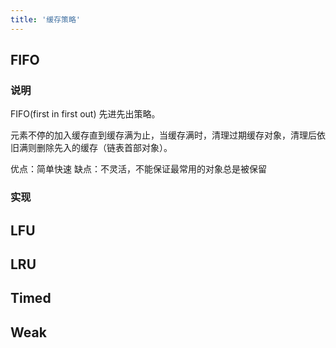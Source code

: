 ```yaml
---
title: '缓存策略'
---
```


## FIFO

### 说明

FIFO(first in first out) 先进先出策略。

元素不停的加入缓存直到缓存满为止，当缓存满时，清理过期缓存对象，清理后依旧满则删除先入的缓存（链表首部对象）。

优点：简单快速 缺点：不灵活，不能保证最常用的对象总是被保留

### 实现

## LFU

## LRU

## Timed

## Weak
